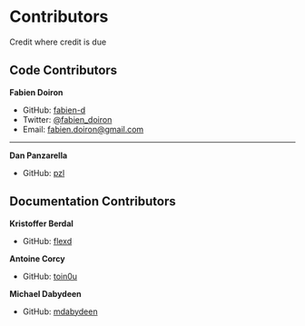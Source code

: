 # Contributors
Credit where credit is due

## Code Contributors

**Fabien Doiron**
* GitHub: [fabien-d](http://github.com/fabien-d)
* Twitter: [@fabien_doiron](http://twitter.com/fabien_doiron)
* Email: fabien.doiron@gmail.com

***

**Dan Panzarella**
* GitHub: [pzl](http://github.com/pzl)

## Documentation Contributors

**Kristoffer Berdal**
* GitHub: [flexd](http://github.com/flexd)

**Antoine Corcy**
* GitHub: [toin0u](http://github.com/toin0u)

**Michael Dabydeen**
* GitHub: [mdabydeen](http://github.com/mdabydeen)